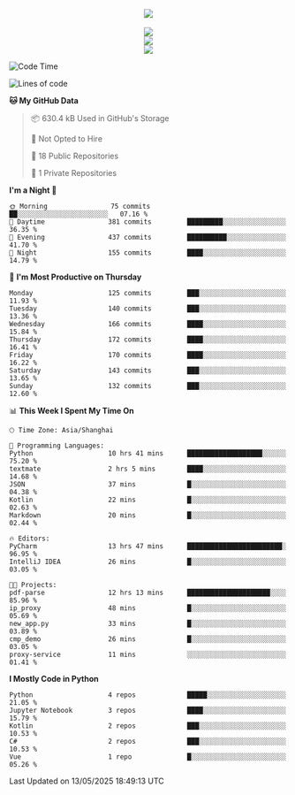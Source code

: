 <div align="center">
  <img src="https://readme-typing-svg.demolab.com?font=Zhi+Mang+Xing&size=40&pause=1000&color=000000&center=true&vCenter=true&lines=Baymax%E5%B0%8F%E6%8C%AF;Hello%20World"/><br/>
  <br/>
  <img src="https://skillicons.dev/icons?i=java,kotlin,python,c,cpp,html,css,javascript" /><br/>
  <img src="https://skillicons.dev/icons?i=spring,vue,pytorch,maven,gradle,mysql,sqlite,linux" /><br/>
  <img src="https://skillicons.dev/icons?i=idea,pycharm,webstorm,androidstudio,vscode,git,vim,md" /><br/>
</div>

<!--START_SECTION:waka-->
![Code Time](http://img.shields.io/badge/Code%20Time-911%20hrs%206%20mins-blue)

![Lines of code](https://img.shields.io/badge/From%20Hello%20World%20I%27ve%20Written-6.1%20million%20lines%20of%20code-blue)

**🐱 My GitHub Data** 

> 📦 630.4 kB Used in GitHub's Storage 
 > 
> 🚫 Not Opted to Hire
 > 
> 📜 18 Public Repositories 
 > 
> 🔑 1 Private Repositories 
 > 
**I'm a Night 🦉** 

```text
🌞 Morning                75 commits          ██░░░░░░░░░░░░░░░░░░░░░░░   07.16 % 
🌆 Daytime                381 commits         █████████░░░░░░░░░░░░░░░░   36.35 % 
🌃 Evening                437 commits         ██████████░░░░░░░░░░░░░░░   41.70 % 
🌙 Night                  155 commits         ████░░░░░░░░░░░░░░░░░░░░░   14.79 % 
```
📅 **I'm Most Productive on Thursday** 

```text
Monday                   125 commits         ███░░░░░░░░░░░░░░░░░░░░░░   11.93 % 
Tuesday                  140 commits         ███░░░░░░░░░░░░░░░░░░░░░░   13.36 % 
Wednesday                166 commits         ████░░░░░░░░░░░░░░░░░░░░░   15.84 % 
Thursday                 172 commits         ████░░░░░░░░░░░░░░░░░░░░░   16.41 % 
Friday                   170 commits         ████░░░░░░░░░░░░░░░░░░░░░   16.22 % 
Saturday                 143 commits         ███░░░░░░░░░░░░░░░░░░░░░░   13.65 % 
Sunday                   132 commits         ███░░░░░░░░░░░░░░░░░░░░░░   12.60 % 
```


📊 **This Week I Spent My Time On** 

```text
🕑︎ Time Zone: Asia/Shanghai

💬 Programming Languages: 
Python                   10 hrs 41 mins      ███████████████████░░░░░░   75.20 % 
textmate                 2 hrs 5 mins        ████░░░░░░░░░░░░░░░░░░░░░   14.68 % 
JSON                     37 mins             █░░░░░░░░░░░░░░░░░░░░░░░░   04.38 % 
Kotlin                   22 mins             █░░░░░░░░░░░░░░░░░░░░░░░░   02.63 % 
Markdown                 20 mins             █░░░░░░░░░░░░░░░░░░░░░░░░   02.44 % 

🔥 Editors: 
PyCharm                  13 hrs 47 mins      ████████████████████████░   96.95 % 
IntelliJ IDEA            26 mins             █░░░░░░░░░░░░░░░░░░░░░░░░   03.05 % 

🐱‍💻 Projects: 
pdf-parse                12 hrs 13 mins      █████████████████████░░░░   85.96 % 
ip_proxy                 48 mins             █░░░░░░░░░░░░░░░░░░░░░░░░   05.69 % 
new_app.py               33 mins             █░░░░░░░░░░░░░░░░░░░░░░░░   03.89 % 
cmp_demo                 26 mins             █░░░░░░░░░░░░░░░░░░░░░░░░   03.05 % 
proxy-service            11 mins             ░░░░░░░░░░░░░░░░░░░░░░░░░   01.41 % 
```

**I Mostly Code in Python** 

```text
Python                   4 repos             █████░░░░░░░░░░░░░░░░░░░░   21.05 % 
Jupyter Notebook         3 repos             ████░░░░░░░░░░░░░░░░░░░░░   15.79 % 
Kotlin                   2 repos             ███░░░░░░░░░░░░░░░░░░░░░░   10.53 % 
C#                       2 repos             ███░░░░░░░░░░░░░░░░░░░░░░   10.53 % 
Vue                      1 repo              █░░░░░░░░░░░░░░░░░░░░░░░░   05.26 % 
```




 Last Updated on 13/05/2025 18:49:13 UTC
<!--END_SECTION:waka-->





